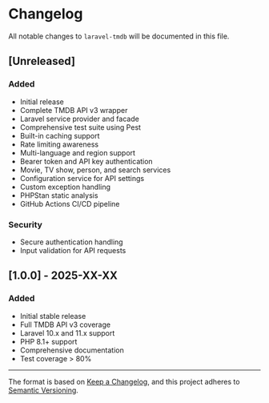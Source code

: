 # Changelog

All notable changes to `laravel-tmdb` will be documented in this file.

## [Unreleased]

### Added
- Initial release
- Complete TMDB API v3 wrapper
- Laravel service provider and facade
- Comprehensive test suite using Pest
- Built-in caching support
- Rate limiting awareness
- Multi-language and region support
- Bearer token and API key authentication
- Movie, TV show, person, and search services
- Configuration service for API settings
- Custom exception handling
- PHPStan static analysis
- GitHub Actions CI/CD pipeline

### Security
- Secure authentication handling
- Input validation for API requests

## [1.0.0] - 2025-XX-XX

### Added
- Initial stable release
- Full TMDB API v3 coverage
- Laravel 10.x and 11.x support
- PHP 8.1+ support
- Comprehensive documentation
- Test coverage > 80%

---

The format is based on [Keep a Changelog](https://keepachangelog.com/en/1.0.0/),
and this project adheres to [Semantic Versioning](https://semver.org/spec/v2.0.0.html).